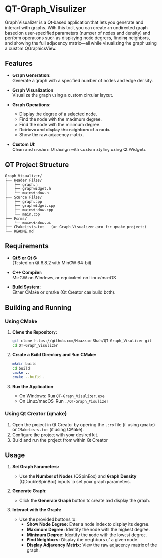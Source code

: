 # QT-Graph_Visulizer


Graph Visualizer is a Qt-based application that lets you generate and interact with graphs. With this tool, you can create an undirected graph based on user-specified parameters (number of nodes and density) and perform operations such as displaying node degrees, finding neighbors, and showing the full adjacency matrix—all while visualizing the graph using a custom QGraphicsView.

## Features

- **Graph Generation:**  
  Generate a graph with a specified number of nodes and edge density.
  
- **Graph Visualization:**  
  Visualize the graph using a custom circular layout.
  
- **Graph Operations:**  
  - Display the degree of a selected node.
  - Find the node with the maximum degree.
  - Find the node with the minimum degree.
  - Retrieve and display the neighbors of a node.
  - Show the raw adjacency matrix.

- **Custom UI:**  
  Clean and modern UI design with custom styling using Qt Widgets.

## QT Project Structure 

```
Graph_Visualizer/
├── Header Files/
│   ├── graph.h
│   ├── graphwidget.h
│   └── mainwindow.h
├── Source Files/
│   ├── graph.cpp
│   ├── graphwidget.cpp
│   ├── mainwindow.cpp
│   └── main.cpp
├── Forms/
│   └── mainwindow.ui
├── CMakeLists.txt   (or Graph_Visualizer.pro for qmake projects)
└── README.md
```

## Requirements

- **Qt 5 or Qt 6:**  
  (Tested on Qt 6.8.2 with MinGW 64-bit)
  
- **C++ Compiler:**  
  MinGW on Windows, or equivalent on Linux/macOS.
  
- **Build System:**  
  Either CMake or qmake (Qt Creator can build both).

## Building and Running

### Using CMake

1. **Clone the Repository:**

   ```bash
   git clone https://github.com/Muazzam-Shah/QT-Graph_Visulizer.git
   cd QT-Graph_Visulizer
   ```

2. **Create a Build Directory and Run CMake:**

   ```bash
   mkdir build
   cd build
   cmake ..
   cmake --build .
   ```

3. **Run the Application:**

   - On Windows: Run `QT-Graph_Visulizer.exe`
   - On Linux/macOS: Run `./QT-Graph_Visulizer`

### Using Qt Creator (qmake)

1. Open the project in Qt Creator by opening the `.pro` file (if using qmake) or `CMakeLists.txt` (if using CMake).
2. Configure the project with your desired kit.
3. Build and run the project from within Qt Creator.

## Usage

1. **Set Graph Parameters:**  
   - Use the **Number of Nodes** (QSpinBox) and **Graph Density** (QDoubleSpinBox) inputs to set your graph parameters.

2. **Generate Graph:**  
   - Click the **Generate Graph** button to create and display the graph.

3. **Interact with the Graph:**  
   - Use the provided buttons to:
     - **Show Node Degree:** Enter a node index to display its degree.
     - **Maximum Degree:** Identify the node with the highest degree.
     - **Minimum Degree:** Identify the node with the lowest degree.
     - **Find Neighbors:** Display the neighbors of a given node.
     - **Display Adjacency Matrix:** View the raw adjacency matrix of the graph.
